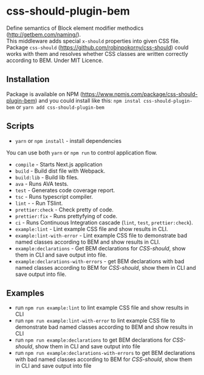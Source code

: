 # css-should-plugin-bem

Define semantics of Block element modifier methodics (http://getbem.com/naming/).<br>
This middleware adds special `x-should` properties into given CSS file.<br>
Package `css-should` (https://github.com/robinpokorny/css-should) could works with them and resolves whether CSS classes are written correctly according to BEM.
Under MIT Licence.

## Installation
Package is available on NPM (https://www.npmjs.com/package/css-should-plugin-bem) and you could install like this:
`npm instal css-should-plugin-bem` or `yarn add css-should-plugin-bem`

## Scripts

* `yarn` or `npm install` - install dependencies

You can use both `yarn` or `npm run` to control application flow.

* `compile` - Starts Next.js application
* `build` - Build dist file with Webpack.
* `build:lib` - Build lib files.
* `ava` - Runs AVA tests.
* `test` - Generates code coverage report.
* `tsc` - Runs typescript compiler.
* `lint` - - Run TSlint.
* `prettier:check` - Check pretty of code.
* `prettier:fix` - Runs prettyfying of code.
* `ci` - Runs Continuous Integration cascade (`lint`, `test`, `prettier:check`).
* `example:lint` - Lint example CSS file and show results in CLI.
* `example:lint-with-error` - Lint example CSS file to demonstrate bad named classes according to BEM and show results in CLI.
* `example:declarations` - Get BEM declarations for *CSS-should*, show them in CLI and save output into file.
* `example:declarations-with-errors` - get BEM declarations with bad named classes according to BEM for *CSS-should*, show them in CLI and save output into file.

## Examples
* run `npm run example:lint` to lint example CSS file and show results in CLI<br>
* run `npm run example:lint-with-error` to lint example CSS file to demonstrate bad named classes according to BEM and show results in CLI<br>
* run `npm run example:declarations` to get BEM declarations for *CSS-should*, show them in CLI and save output into file<br>
* run `npm run example:declarations-with-errors` to get BEM declarations with bad named classes according to BEM for *CSS-should*, show them in CLI and save output into file<br>
